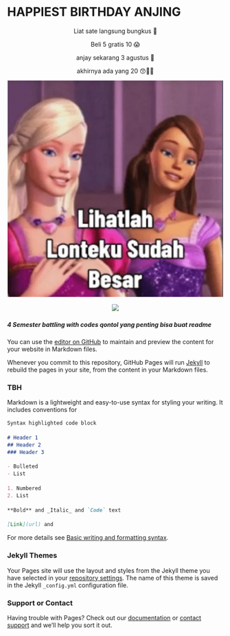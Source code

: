 # HAPPIEST BIRTHDAY ANJING

<p align="center">
Liat sate langsung bungkus 🤤
</p>
<p align="center">
Beli 5 gratis 10 😱
</p>
<p align="center">
anjay sekarang 3 agustus 👀
</p>
<p align="center">
akhirnya ada yang 20 😙🖕🏻
</p>


![Image](https://raw.githubusercontent.com/caithleend5/hbdseng.github.io/gh-pages/87d42bf0c81a67b11d583e673e125d9f.jpeg)

<p align="center" width="100%">
    <img width="33%" src="[https://i.stack.imgur.com/RJj4x.png](https://raw.githubusercontent.com/caithleend5/hbdseng.github.io/gh-pages/87d42bf0c81a67b11d583e673e125d9f.jpeg)">
</p>

  

##### 4 Semester battling with ***codes qontol*** yang penting bisa buat readme 

You can use the [editor on GitHub](https://github.com/caithleend5/hbdseng.github.io/edit/gh-pages/index.md) to maintain and preview the content for your website in Markdown files.

Whenever you commit to this repository, GitHub Pages will run [Jekyll](https://jekyllrb.com/) to rebuild the pages in your site, from the content in your Markdown files.

### TBH

Markdown is a lightweight and easy-to-use syntax for styling your writing. It includes conventions for

```markdown
Syntax highlighted code block

# Header 1
## Header 2
### Header 3

- Bulleted
- List

1. Numbered
2. List

**Bold** and _Italic_ and `Code` text

[Link](url) and 
```

For more details see [Basic writing and formatting syntax](https://docs.github.com/en/github/writing-on-github/getting-started-with-writing-and-formatting-on-github/basic-writing-and-formatting-syntax).

### Jekyll Themes

Your Pages site will use the layout and styles from the Jekyll theme you have selected in your [repository settings](https://github.com/caithleend5/hbdseng.github.io/settings/pages). The name of this theme is saved in the Jekyll `_config.yml` configuration file.

### Support or Contact

Having trouble with Pages? Check out our [documentation](https://docs.github.com/categories/github-pages-basics/) or [contact support](https://support.github.com/contact) and we’ll help you sort it out.
